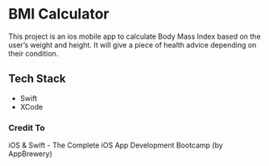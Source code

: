 # BMI Calculator

This project is an ios mobile app to calculate Body Mass Index based on the user’s weight and height. It will  give a piece of health advice depending on their condition.

## Tech Stack
- Swift
- XCode

### Credit To 
iOS & Swift - The Complete iOS App Development Bootcamp (by AppBrewery)
